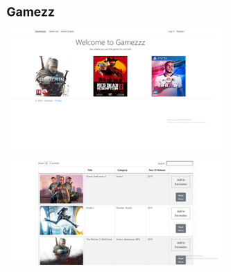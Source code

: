 # Gamezz

![](.vs/Gamezzz/presentation/presentation1.png)

![](.vs/Gamezzz/presentation/presentation2.png)






